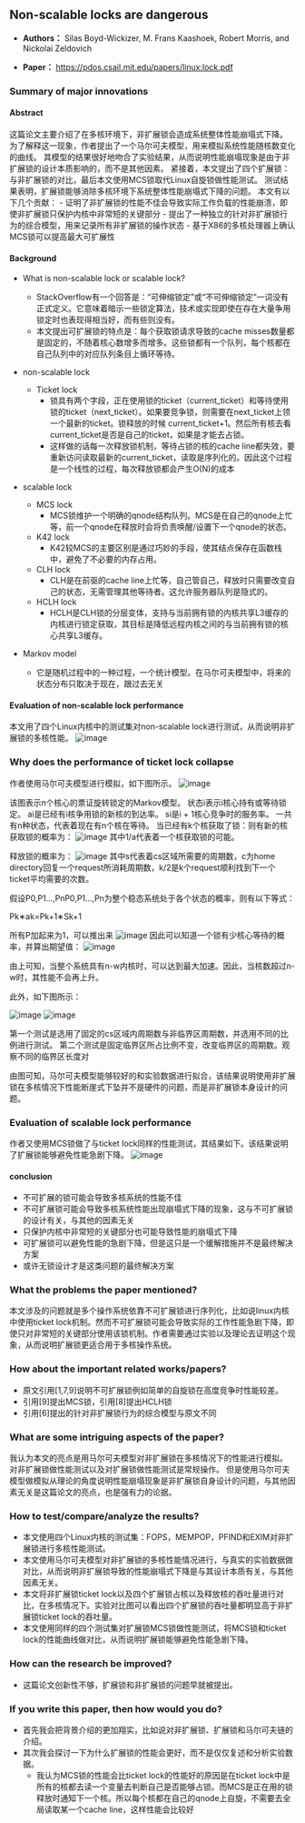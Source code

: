 ## Non-scalable locks are dangerous
- **Authors：**  Silas Boyd-Wickizer, M. Frans Kaashoek, Robert Morris, and Nickolai Zeldovich  

- **Paper：** https://pdos.csail.mit.edu/papers/linux:lock.pdf

### Summary of major innovations
#### Abstract
这篇论文主要介绍了在多核环境下，非扩展锁会造成系统整体性能崩塌式下降。
为了解释这一现象，作者提出了一个马尔可夫模型，用来模拟系统性能随核数变化的曲线。
其模型的结果很好地吻合了实验结果，从而说明性能崩塌现象是由于非扩展锁的设计本质影响的，而不是其他因素。
紧接着，本文提出了四个扩展锁：与非扩展锁的对比，最后本文使用MCS锁取代Linux自旋锁做性能测试。
测试结果表明，扩展锁能够消除多核环境下系统整体性能崩塌式下降的问题。
本文有以下几个贡献：
    - 证明了非扩展锁的性能不佳会导致实际工作负载的性能崩溃，即使非扩展锁只保护内核中非常短的关键部分
    - 提出了一种独立的针对非扩展锁行为的综合模型，用来记录所有非扩展锁的操作状态
    - 基于X86的多核处理器上确认MCS锁可以提高最大可扩展性

#### Background
- What is non-scalable lock or scalable lock?
    - StackOverflow有一个回答是：“可伸缩锁定”或“不可伸缩锁定”一词没有正式定义。它意味着暗示一些锁定算法，技术或实现即使在存在大量争用锁定时也表现得相当好，而有些则没有。
    - 本文提出可扩展锁的特点是：每个获取锁请求导致的cache misses数量都是固定的，不随着核心数增多而增多。这些锁都有一个队列，每个核都在自己队列中的对应队列条目上循环等待。  
- non-scalable lock
    - Ticket lock
        - 锁具有两个字段，正在使用锁的ticket（current_ticket）和等待使用锁的ticket（next_ticket）。如果要竞争锁，则需要在next_ticket上领一个最新的ticket。锁释放的时候 current_ticket+1。然后所有核去看current_ticket是否是自己的ticket，如果是才能去占锁。
        - 这样做的话每一次释放锁机制，等待占锁的核的cache line都失效，要重新访问读取最新的current_ticket，读取是序列化的。因此这个过程是一个线性的过程，每次释放锁都会产生O(N)的成本

- scalable lock
    - MCS lock
        -  MCS锁维护一个明确的qnode结构队列。MCS是在自己的qnode上忙等，前一个qnode在释放时会将负责唤醒/设置下一个qnode的状态。
    - K42 lock
        - K42较MCS的主要区别是通过巧妙的手段，使其结点保存在函数栈中，避免了不必要的内存占用。
    - CLH lock
        - CLH是在前驱的cache line上忙等，自己管自己，释放时只需要改变自己的状态，无需管理其他等待者。这允许服务器队列是隐式的。
    - HCLH lock
        - HCLH是CLH锁的分层变体，支持与当前拥有锁的内核共享L3缓存的内核进行锁定获取，其目标是降低远程内核之间的与当前拥有锁的核心共享L3缓存。

- Markov model
    - 它是随机过程中的一种过程，一个统计模型。在马尔可夫模型中，将来的状态分布只取决于现在，跟过去无关

#### Evaluation of non-scalable lock performance
本文用了四个Linux内核中的测试集对non-scalable lock进行测试，从而说明非扩展锁的多核性能。
![image](https://github.com/LY-Dora/Dora_AOS2019_homework/blob/master/reading_reports/non-scalable_lock/fig.png)

### Why does the performance of ticket lock collapse
作者使用马尔可夫模型进行模拟，如下图所示。
![image](https://github.com/LY-Dora/Dora_AOS2019_homework/blob/master/reading_reports/non-scalable_lock/fig2.png)

该图表示n个核心的票证旋转锁定的Markov模型。 状态i表示i核心持有或等待锁定。
ai是已经有i核争用锁的新核的到达率。 si是i + 1核心竞争时的服务率。
一共有n种状态，代表着现在有n个核在等待。
当已经有k个核获取了锁：则有新的核获取锁的概率为：
![image](https://github.com/LY-Dora/Dora_AOS2019_homework/blob/master/reading_reports/non-scalable_lock/fig3.png)
其中1/a代表着一个核获取锁的可能。

释放锁的概率为：
![image](https://github.com/LY-Dora/Dora_AOS2019_homework/blob/master/reading_reports/non-scalable_lock/fig4.png)
其中s代表着cs区域所需要的周期数，c为home directory回复一个request所消耗周期数，k/2是k个request顺利找到下一个ticket平均需要的次数。

假设P0,P1…,PnP0,P1…,Pn为整个稳态系统处于各个状态的概率，则有以下等式：

Pk∗ak=Pk+1∗Sk+1

所有P加起来为1，可以推出来
![image](https://github.com/LY-Dora/Dora_AOS2019_homework/blob/master/reading_reports/non-scalable_lock/fig5.png)
因此可以知道一个锁有少核心等待的概率，并算出期望值：
![image](https://github.com/LY-Dora/Dora_AOS2019_homework/blob/master/reading_reports/non-scalable_lock/fig6.png)

由上可知，当整个系统具有n-w内核时，可以达到最大加速。因此，当核数超过n-w时，其性能不会再上升。

此外，如下图所示：

![image](https://github.com/LY-Dora/Dora_AOS2019_homework/blob/master/reading_reports/non-scalable_lock/fig7.png)
![image](https://github.com/LY-Dora/Dora_AOS2019_homework/blob/master/reading_reports/non-scalable_lock/fig8.png)

第一个测试是选用了固定的cs区域内周期数与非临界区周期数，并选用不同的比例进行测试。
第二个测试是固定临界区所占比例不变，改变临界区的周期数。观察不同的临界区长度对

由图可知，马尔可夫模型能够较好的和实验数据进行拟合，该结果说明使用非扩展锁在多核情况下性能断崖式下坠并不是硬件的问题，而是非扩展锁本身设计的问题。

### Evaluation of scalable lock performance
作者又使用MCS锁做了与ticket lock同样的性能测试，其结果如下。该结果说明了扩展锁能够避免性能急剧下降。
![image](https://github.com/LY-Dora/Dora_AOS2019_homework/blob/master/reading_reports/non-scalable_lock/fig9.png)


#### conclusion
- 不可扩展的锁可能会导致多核系统的性能不佳
- 不可扩展锁可能会导致多核系统性能出现崩塌式下降的现象，这与不可扩展锁的设计有关，与其他的因素无关
- 只保护内核中非常短的关键部分也可能导致性能的崩塌式下降
- 可扩展锁可以避免性能的急剧下降，但是这只是一个缓解措施并不是最终解决方案
- 或许无锁设计才是这类问题的最终解决方案

### What the problems the paper mentioned?
本文涉及的问题就是多个操作系统依靠不可扩展锁进行序列化，比如说linux内核中使用ticket lock机制。然而不可扩展锁可能会导致实际的工作性能急剧下降，即使只对非常短的关键部分使用该锁机制。作者需要通过实验以及理论去证明这个现象，从而说明扩展锁更适合用于多核操作系统。

### How about the important related works/papers?
- 原文引用[1,7,9]说明不可扩展锁例如简单的自旋锁在高度竞争时性能较差。
- 引用[9]提出MCS锁，引用[8]提出HCLH锁
- 引用[6]提出的针对非扩展锁行为的综合模型与原文不同

### What are some intriguing aspects of the paper?
我认为本文的亮点是用马尔可夫模型对非扩展锁在多核情况下的性能进行模拟。
对非扩展锁做性能测试以及对扩展锁做性能测试是常规操作。
但是使用马尔可夫模型做模拟从理论的角度说明性能崩塌现象是非扩展锁自身设计的问题，与其他因素无关是这篇论文的亮点，也是强有力的论据。

### How to test/compare/analyze the results?
- 本文使用四个Linux内核的测试集：FOPS，MEMPOP，PFIND和EXIM对非扩展锁进行多核性能测试。
- 本文使用马尔可夫模型对非扩展锁的多核性能情况进行，与真实的实验数据做对比，从而说明非扩展锁导致的性能崩塌式下降是与其设计本质有关，与其他因素无关。
- 本文将非扩展锁ticket lock以及四个扩展锁占核以及释放核的吞吐量进行对比，在多核情况下。实验对比图可以看出四个扩展锁的吞吐量都明显高于非扩展锁ticket lock的吞吐量。
- 本文使用同样的四个测试集对扩展锁MCS锁做性能测试，将MCS锁和ticket lock的性能曲线做对比，从而说明扩展锁能够避免性能急剧下降。

### How can the research be improved?
- 这篇论文创新性不够，扩展锁和非扩展锁的问题早就被提出。

### If you write this paper, then how would you do?
- 首先我会把背景介绍的更加翔实，比如说对非扩展锁、扩展锁和马尔可夫链的介绍。
- 其次我会探讨一下为什么扩展锁的性能会更好，而不是仅仅复述和分析实验数据。
    - 我认为MCS锁的性能会比ticket lock的性能好的原因是在ticket lock中是所有的核都去读一个变量去判断自己是否能够占锁。而MCS是正在用的锁释放时通知下一个核。所以每个核都在自己的qnode上自旋，不需要去全局读取某一个cache line，这样性能会比较好



